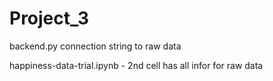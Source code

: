 # Project_3

backend.py connection string to raw data<p><p>

happiness-data-trial.ipynb - 2nd cell has all infor for raw data
